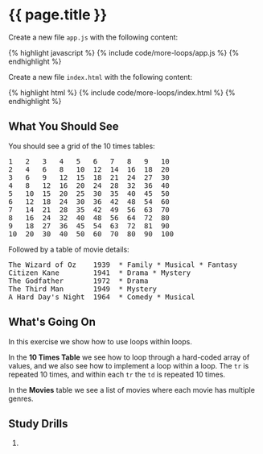 # {{ page.title }}

Create a new file `app.js` with the following content:

{% highlight javascript %}
{% include code/more-loops/app.js %}
{% endhighlight %}

Create a new file `index.html` with the following content:

{% highlight html %}
{% include code/more-loops/index.html %}
{% endhighlight %}

## What You Should See

You should see a grid of the 10 times tables:

<pre>
1   2   3   4   5   6   7   8   9   10
2   4   6   8   10  12  14  16  18  20
3   6   9   12  15  18  21  24  27  30
4   8   12  16  20  24  28  32  36  40
5   10  15  20  25  30  35  40  45  50
6   12  18  24  30  36  42  48  54  60
7   14  21  28  35  42  49  56  63  70
8   16  24  32  40  48  56  64  72  80
9   18  27  36  45  54  63  72  81  90
10  20  30  40  50  60  70  80  90  100
</pre>

Followed by a table of movie details:

<pre>
The Wizard of Oz    1939  * Family * Musical * Fantasy
Citizen Kane        1941  * Drama * Mystery
The Godfather       1972  * Drama
The Third Man       1949  * Mystery
A Hard Day's Night  1964  * Comedy * Musical
</pre>


## What's Going On

In this exercise we show how to use loops within loops.

In the **10 Times Table** we see how to loop through a hard-coded array of
values, and we also see how to implement a loop within a loop. The `tr` is
repeated 10 times, and within each `tr` the `td` is repeated 10 times.

In the **Movies** table we see a list of movies where each movie has multiple
genres.

## Study Drills

1. 
